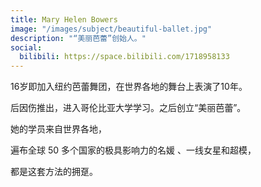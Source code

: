 ```yaml
---
title: Mary Helen Bowers
image: "/images/subject/beautiful-ballet.jpg"
description: "“美丽芭蕾”创始人。"
social:
  bilibili: https://space.bilibili.com/1718958133
---
```


16岁即加入纽约芭蕾舞团，在世界各地的舞台上表演了10年。

后因伤推出，进入哥伦比亚大学学习。之后创立“美丽芭蕾”。

她的学员来自世界各地，

遍布全球 50 多个国家的极具影响力的名媛 、一线女星和超模，

都是这套方法的拥趸。  